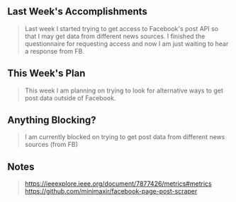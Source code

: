 ## Last Week's Accomplishments

> Last week I started trying to get access to Facebook's post API so that I may get data from different news sources. I finished the questionnaire for requesting access and now I am just waiting to hear a response from FB.

## This Week's Plan

> This week I am planning on trying to look for alternative ways to get post data outside of Facebook.

## Anything Blocking?

> I am currently blocked on trying to get post data from different news sources (from FB)

## Notes

> https://ieeexplore.ieee.org/document/7877426/metrics#metrics \
> https://github.com/minimaxir/facebook-page-post-scraper
